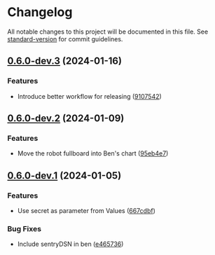 # Changelog

All notable changes to this project will be documented in this file. See [standard-version](https://github.com/conventional-changelog/standard-version) for commit guidelines.

## [0.6.0-dev.3](https://github.com/Seven-of-Di/ben/compare/v0.6.0-dev.2...v0.6.0-dev.3) (2024-01-16)


### Features

* Introduce better workflow for releasing ([9107542](https://github.com/Seven-of-Di/ben/commit/91075420cdde9aaaddb1c57c50dda86df5b74686))

## [0.6.0-dev.2](https://github.com/Seven-of-Di/ben/compare/v0.6.0-dev.1...v0.6.0-dev.2) (2024-01-09)


### Features

* Move the robot fullboard into Ben's chart ([95eb4e7](https://github.com/Seven-of-Di/ben/commit/95eb4e7313d8b1aef09acdb367d2df0484c09ec9))

## [0.6.0-dev.1](https://github.com/Seven-of-Di/ben/compare/v0.6.0-dev.0...v0.6.0-dev.1) (2024-01-05)


### Features

* Use secret as parameter from Values ([667cdbf](https://github.com/Seven-of-Di/ben/commit/667cdbf8dfaff5d85cc689d0abf9c811cfee9b1a))


### Bug Fixes

* Include sentryDSN in ben ([e465736](https://github.com/Seven-of-Di/ben/commit/e465736a4c717fea08750b0e7b43695f3f8d0c2b))
